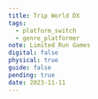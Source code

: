 ```yaml
---
title: Trip World DX
tags:
  - platform_switch
  - genre_platformer
note: Limited Run Games
digital: false
physical: true
guide: false
pending: true
date: 2023-11-11
---
```

